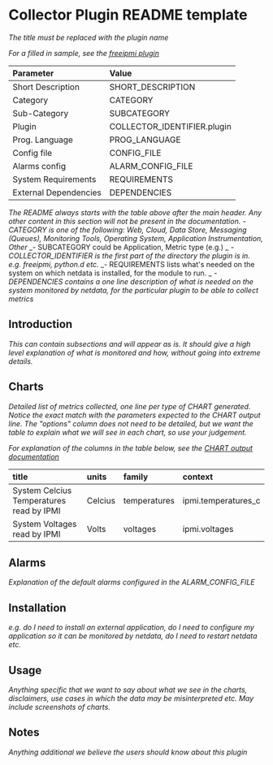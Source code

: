 # Collector Plugin README template

_The title must be replaced with the plugin name_

_For a filled in sample, see the [freeipmi plugin](freeipmi.plugin/README.md)_

Parameter | Value |
:---------|:------|
Short Description | SHORT_DESCRIPTION |
Category | CATEGORY |
Sub-Category | SUBCATEGORY | 
Plugin | COLLECTOR_IDENTIFIER.plugin |
Prog. Language | PROG_LANGUAGE | 
Config file | CONFIG_FILE |
Alarms config | ALARM_CONFIG_FILE |
System Requirements | REQUIREMENTS |
External Dependencies |  DEPENDENCIES |

_The README always starts with the table above after the main header. Any other content in this section will not be present in the documentation._
_- CATEGORY is one of the following: Web, Cloud, Data Store, Messaging (Queues), Monitoring Tools, Operating System, Application Instrumentation, Other_
_- SUBCATEGORY could be Application, Metric type (e.g.) _
_- COLLECTOR_IDENTIFIER is the first part of the directory the plugin is in. e.g. freeipmi, python.d etc._
_- REQUIREMENTS lists what's needed on the system on which netdata is installed, for the module to run. _
_- DEPENDENCIES contains a one line description of what is needed on the system monitored by netdata, for the particular plugin to be able to collect metrics_

## Introduction

_This can contain subsections and will appear as is. It should give a high level explanation of what is monitored and how, without going into extreme details._

## Charts

_Detailed list of metrics collected, one line per type of CHART generated. Notice the exact match with the parameters expected to the CHART output line. The "options" column does not need to be detailed, but we want the table to explain what we will see in each chart, so use your judgement._

_For explanation of the columns in the table below, see the [CHART output documentation](plugins.d/#CHART)_

title | units | family | context | 
:-----|:------|:-------|:--------|
System Celcius Temperatures read by IPMI | Celcius | temperatures | ipmi.temperatures_c | 
System Voltages read by IPMI | Volts | voltages | ipmi.voltages | 

## Alarms

_Explanation of the default alarms configured in the ALARM_CONFIG_FILE_

## Installation

_e.g. do I need to install an external application, do I need to configure my application so it can be monitored by netdata, do I need to restart netdata etc._

## Usage

_Anything specific that we want to say about what we see in the charts, disclaimers, use cases in which the data may be misinterpreted etc. May include screenshots of charts._

## Notes

_Anything additional we believe the users should know about this plugin_
